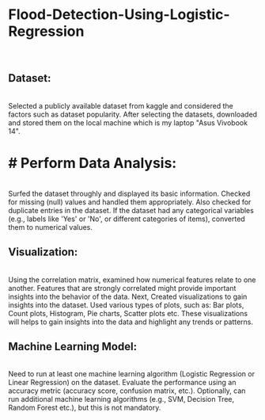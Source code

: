 # Flood-Detection-Using-Logistic-Regression

<br>

## Dataset:

<br>
Selected a publicly available dataset from kaggle and considered the factors such as dataset popularity. After selecting the datasets, downloaded and stored them on the local machine which is my laptop "Asus Vivobook 14".
<br>

# # Perform Data Analysis:

<br>
Surfed the dataset throughly and displayed its basic information. Checked for missing (null) values and handled them appropriately. Also checked for duplicate entries in the dataset. If the dataset had any categorical variables (e.g., labels like 'Yes' or 'No', or different categories of items), converted them to numerical values.
<br>

## Visualization:

<br>
Using the correlation matrix, examined how numerical features relate to one another. Features that are strongly correlated might provide important insights into the behavior of the data. Next, Created visualizations to gain insights into the dataset. Used various types of plots, such as: Bar plots, Count plots, Histogram, Pie charts, Scatter plots etc. These visualizations will helps to gain insights into the data and highlight any trends or patterns.
<br>

## Machine Learning Model:

<br>
Need to run at least one machine learning algorithm (Logistic Regression or Linear Regression) on the dataset. Evaluate the performance using an accuracy metric (accuracy score, confusion matrix, etc.). Optionally, can run additional machine learning algorithms (e.g., SVM, Decision Tree, Random Forest etc.), but this is not mandatory.
